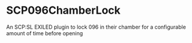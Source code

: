 # SCP096ChamberLock
 An SCP:SL EXILED plugin to lock 096 in their chamber for a configurable amount of time before opening
